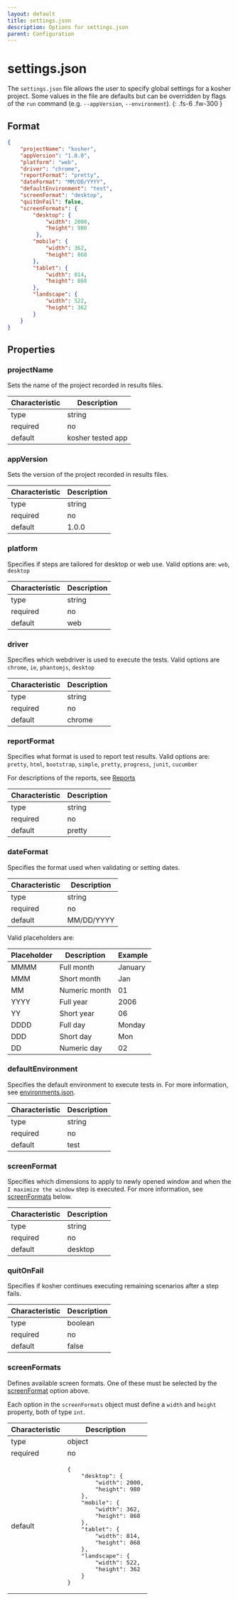 ```yaml
---
layout: default
title: settings.json
description: Options for settings.json
parent: Configuration
---
```


# settings.json

The `settings.json` file allows the user to specify global settings for a kosher project. Some values in the file are defaults but can be overridden by flags of the `run` command (e.g. `--appVersion`, `--environment`).
{: .fs-6 .fw-300 }

## Format

```json
{
    "projectName": "kosher",
    "appVersion": "1.0.0",
    "platform": "web",
    "driver": "chrome",
    "reportFormat": "pretty",
    "dateFormat": "MM/DD/YYYY",
    "defaultEnvironment": "test",
    "screenFormat": "desktop",
    "quitOnFail": false,
    "screenFormats": {
        "desktop": {
            "width": 2000,
            "height": 980
         },
        "mobile": {
            "width": 362,
            "height": 868
        },
        "tablet": {
            "width": 814,
            "height": 868
        },
        "landscape": {
            "width": 522,
            "height": 362
        }
    }
}
```

## Properties

### projectName

Sets the name of the project recorded in results files.

| Characteristic | Description       |
| -------------- | ----------------- |
| type           | string            |
| required       | no                |
| default        | kosher tested app |

### appVersion

Sets the version of the project recorded in results files.

| Characteristic | Description |
| -------------- | ----------- |
| type           | string      |
| required       | no          |
| default        | 1.0.0       |

### platform

Specifies if steps are tailored for desktop or web use. Valid options are: `web`, `desktop`

| Characteristic | Description |
| -------------- | ----------- |
| type           | string      |
| required       | no          |
| default        | web         |

### driver

Specifies which webdriver is used to execute the tests. Valid options are `chrome`, `ie`, `phantomjs`, `desktop`

| Characteristic | Description |
| -------------- | ----------- |
| type           | string      |
| required       | no          |
| default        | chrome      |

### reportFormat

Specifies what format is used to report test results. Valid options are: `pretty`, `html`, `bootstrap`, `simple`, `pretty`, `progress`, `junit`, `cucumber`

For descriptions of the reports, see [Reports](../reports/reports.html)

| Characteristic | Description |
| -------------- | ----------- |
| type           | string      |
| required       | no          |
| default        | pretty      |

### dateFormat

Specifies the format used when validating or setting dates.

| Characteristic | Description |
| -------------- | ----------- |
| type           | string      |
| required       | no          |
| default        | MM/DD/YYYY  |

Valid placeholders are:

| Placeholder | Description   | Example |
| ----------- | ------------- | ------- |
| MMMM        | Full month    | January |
| MMM         | Short month   | Jan     |
| MM          | Numeric month | 01      |
| YYYY        | Full year     | 2006    |
| YY          | Short year    | 06      |
| DDDD        | Full day      | Monday  |
| DDD         | Short day     | Mon     |
| DD          | Numeric day   | 02      |

### defaultEnvironment

Specifies the default environment to execute tests in. For more information, see [environments.json](environments.html).

| Characteristic | Description |
| -------------- | ----------- |
| type           | string      |
| required       | no          |
| default        | test        |

### screenFormat

Specifies which dimensions to apply to newly opened window and when the `I maximize the window` step is executed. For more information, see [screenFormats](#screenformats) below.

| Characteristic | Description |
| -------------- | ----------- |
| type           | string      |
| required       | no          |
| default        | desktop     |

### quitOnFail

Specifies if kosher continues executing remaining scenarios after a step fails.

| Characteristic | Description |
| -------------- | ----------- |
| type           | boolean     |
| required       | no          |
| default        | false       |

### screenFormats

Defines available screen formats. One of these must be selected by the [screenFormat](#screenformat) option above.

Each option in the `screenFormats` object must define a `width` and `height` property, both of type `int`.

<table>
    <thead>
        <tr>
            <th>Characteristic</th>
            <th>Description</th>
        </tr>
    </thead>
    <tbody>
        <tr>
            <td>type</td>
            <td>object</td>
        </tr>
        <tr>
            <td>required</td>
            <td>no</td>
        </tr>
        <tr>
            <td>default</td>
            <td><pre>
{
    "desktop": {
        "width": 2000,
        "height": 980
    },
    "mobile": {
        "width": 362,
        "height": 868
    },
    "tablet": {
        "width": 814,
        "height": 868
    },
    "landscape": {
        "width": 522,
        "height": 362
    }
}</pre>
            </td>
        </tr>
    </tbody>
</table>